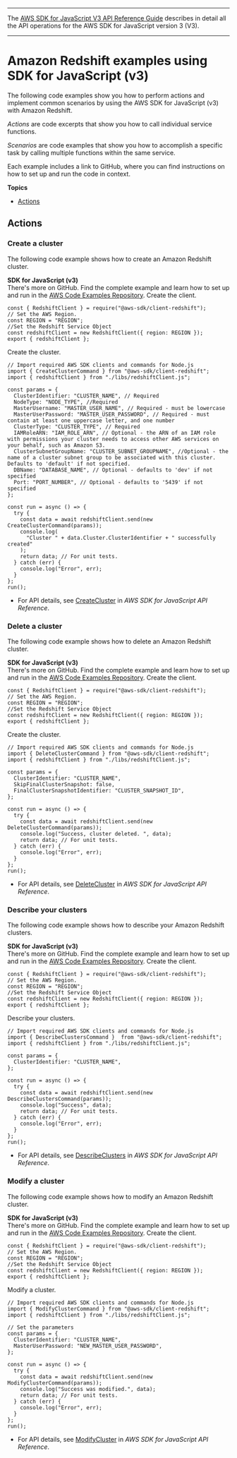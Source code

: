 --------

 The [AWS SDK for JavaScript V3 API Reference Guide](https://docs.aws.amazon.com/AWSJavaScriptSDK/v3/latest/index.html) describes in detail all the API operations for the AWS SDK for JavaScript version 3 \(V3\)\. 

--------

# Amazon Redshift examples using SDK for JavaScript \(v3\)<a name="javascript_redshift_code_examples"></a>

The following code examples show you how to perform actions and implement common scenarios by using the AWS SDK for JavaScript \(v3\) with Amazon Redshift\.

*Actions* are code excerpts that show you how to call individual service functions\.

*Scenarios* are code examples that show you how to accomplish a specific task by calling multiple functions within the same service\.

Each example includes a link to GitHub, where you can find instructions on how to set up and run the code in context\.

**Topics**
+ [Actions](#actions)

## Actions<a name="actions"></a>

### Create a cluster<a name="redshift_CreateCluster_javascript_topic"></a>

The following code example shows how to create an Amazon Redshift cluster\.

**SDK for JavaScript \(v3\)**  
 There's more on GitHub\. Find the complete example and learn how to set up and run in the [AWS Code Examples Repository](https://github.com/awsdocs/aws-doc-sdk-examples/tree/main/javascriptv3/example_code/redshift#code-examples)\. 
Create the client\.  

```
const { RedshiftClient } = require("@aws-sdk/client-redshift");
// Set the AWS Region.
const REGION = "REGION";
//Set the Redshift Service Object
const redshiftClient = new RedshiftClient({ region: REGION });
export { redshiftClient };
```
Create the cluster\.  

```
// Import required AWS SDK clients and commands for Node.js
import { CreateClusterCommand } from "@aws-sdk/client-redshift";
import { redshiftClient } from "./libs/redshiftClient.js";

const params = {
  ClusterIdentifier: "CLUSTER_NAME", // Required
  NodeType: "NODE_TYPE", //Required
  MasterUsername: "MASTER_USER_NAME", // Required - must be lowercase
  MasterUserPassword: "MASTER_USER_PASSWORD", // Required - must contain at least one uppercase letter, and one number
  ClusterType: "CLUSTER_TYPE", // Required
  IAMRoleARN: "IAM_ROLE_ARN", // Optional - the ARN of an IAM role with permissions your cluster needs to access other AWS services on your behalf, such as Amazon S3.
  ClusterSubnetGroupName: "CLUSTER_SUBNET_GROUPNAME", //Optional - the name of a cluster subnet group to be associated with this cluster. Defaults to 'default' if not specified.
  DBName: "DATABASE_NAME", // Optional - defaults to 'dev' if not specified
  Port: "PORT_NUMBER", // Optional - defaults to '5439' if not specified
};

const run = async () => {
  try {
    const data = await redshiftClient.send(new CreateClusterCommand(params));
    console.log(
      "Cluster " + data.Cluster.ClusterIdentifier + " successfully created"
    );
    return data; // For unit tests.
  } catch (err) {
    console.log("Error", err);
  }
};
run();
```
+  For API details, see [CreateCluster](https://docs.aws.amazon.com/AWSJavaScriptSDK/v3/latest/clients/client-redshift/classes/createclustercommand.html) in *AWS SDK for JavaScript API Reference*\. 

### Delete a cluster<a name="redshift_DeleteCluster_javascript_topic"></a>

The following code example shows how to delete an Amazon Redshift cluster\.

**SDK for JavaScript \(v3\)**  
 There's more on GitHub\. Find the complete example and learn how to set up and run in the [AWS Code Examples Repository](https://github.com/awsdocs/aws-doc-sdk-examples/tree/main/javascriptv3/example_code/redshift#code-examples)\. 
Create the client\.  

```
const { RedshiftClient } = require("@aws-sdk/client-redshift");
// Set the AWS Region.
const REGION = "REGION";
//Set the Redshift Service Object
const redshiftClient = new RedshiftClient({ region: REGION });
export { redshiftClient };
```
Create the cluster\.  

```
// Import required AWS SDK clients and commands for Node.js
import { DeleteClusterCommand } from "@aws-sdk/client-redshift";
import { redshiftClient } from "./libs/redshiftClient.js";

const params = {
  ClusterIdentifier: "CLUSTER_NAME",
  SkipFinalClusterSnapshot: false,
  FinalClusterSnapshotIdentifier: "CLUSTER_SNAPSHOT_ID",
};

const run = async () => {
  try {
    const data = await redshiftClient.send(new DeleteClusterCommand(params));
    console.log("Success, cluster deleted. ", data);
    return data; // For unit tests.
  } catch (err) {
    console.log("Error", err);
  }
};
run();
```
+  For API details, see [DeleteCluster](https://docs.aws.amazon.com/AWSJavaScriptSDK/v3/latest/clients/client-redshift/classes/deleteclustercommand.html) in *AWS SDK for JavaScript API Reference*\. 

### Describe your clusters<a name="redshift_DescribeClusters_javascript_topic"></a>

The following code example shows how to describe your Amazon Redshift clusters\.

**SDK for JavaScript \(v3\)**  
 There's more on GitHub\. Find the complete example and learn how to set up and run in the [AWS Code Examples Repository](https://github.com/awsdocs/aws-doc-sdk-examples/tree/main/javascriptv3/example_code/redshift#code-examples)\. 
Create the client\.  

```
const { RedshiftClient } = require("@aws-sdk/client-redshift");
// Set the AWS Region.
const REGION = "REGION";
//Set the Redshift Service Object
const redshiftClient = new RedshiftClient({ region: REGION });
export { redshiftClient };
```
Describe your clusters\.  

```
// Import required AWS SDK clients and commands for Node.js
import { DescribeClustersCommand }  from "@aws-sdk/client-redshift";
import { redshiftClient } from "./libs/redshiftClient.js";

const params = {
  ClusterIdentifier: "CLUSTER_NAME",
};

const run = async () => {
  try {
    const data = await redshiftClient.send(new DescribeClustersCommand(params));
    console.log("Success", data);
    return data; // For unit tests.
  } catch (err) {
    console.log("Error", err);
  }
};
run();
```
+  For API details, see [DescribeClusters](https://docs.aws.amazon.com/AWSJavaScriptSDK/v3/latest/clients/client-redshift/classes/describeclusterscommand.html) in *AWS SDK for JavaScript API Reference*\. 

### Modify a cluster<a name="redshift_ModifyCluster_javascript_topic"></a>

The following code example shows how to modify an Amazon Redshift cluster\.

**SDK for JavaScript \(v3\)**  
 There's more on GitHub\. Find the complete example and learn how to set up and run in the [AWS Code Examples Repository](https://github.com/awsdocs/aws-doc-sdk-examples/tree/main/javascriptv3/example_code/redshift#code-examples)\. 
Create the client\.  

```
const { RedshiftClient } = require("@aws-sdk/client-redshift");
// Set the AWS Region.
const REGION = "REGION";
//Set the Redshift Service Object
const redshiftClient = new RedshiftClient({ region: REGION });
export { redshiftClient };
```
Modify a cluster\.  

```
// Import required AWS SDK clients and commands for Node.js
import { ModifyClusterCommand } from "@aws-sdk/client-redshift";
import { redshiftClient } from "./libs/redshiftClient.js";

// Set the parameters
const params = {
  ClusterIdentifier: "CLUSTER_NAME",
  MasterUserPassword: "NEW_MASTER_USER_PASSWORD",
};

const run = async () => {
  try {
    const data = await redshiftClient.send(new ModifyClusterCommand(params));
    console.log("Success was modified.", data);
    return data; // For unit tests.
  } catch (err) {
    console.log("Error", err);
  }
};
run();
```
+  For API details, see [ModifyCluster](https://docs.aws.amazon.com/AWSJavaScriptSDK/v3/latest/clients/client-redshift/classes/modifyclustercommand.html) in *AWS SDK for JavaScript API Reference*\. 